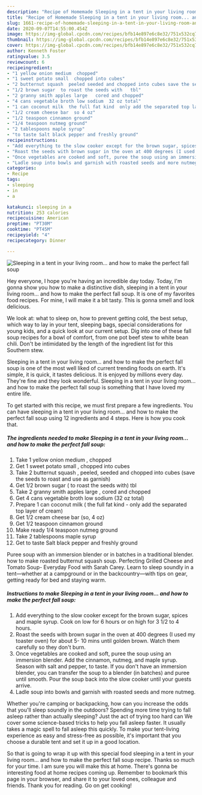 ```yaml
---
description: "Recipe of Homemade Sleeping in a tent in your living room... and how to make the perfect fall soup"
title: "Recipe of Homemade Sleeping in a tent in your living room... and how to make the perfect fall soup"
slug: 1661-recipe-of-homemade-sleeping-in-a-tent-in-your-living-room-and-how-to-make-the-perfect-fall-soup
date: 2020-09-07T14:55:00.454Z
image: https://img-global.cpcdn.com/recipes/bfb14e897e6c8e32/751x532cq70/sleeping-in-a-tent-in-your-living-room-and-how-to-make-the-perfect-fall-soup-recipe-main-photo.jpg
thumbnail: https://img-global.cpcdn.com/recipes/bfb14e897e6c8e32/751x532cq70/sleeping-in-a-tent-in-your-living-room-and-how-to-make-the-perfect-fall-soup-recipe-main-photo.jpg
cover: https://img-global.cpcdn.com/recipes/bfb14e897e6c8e32/751x532cq70/sleeping-in-a-tent-in-your-living-room-and-how-to-make-the-perfect-fall-soup-recipe-main-photo.jpg
author: Kenneth Foster
ratingvalue: 3.5
reviewcount: 6
recipeingredient:
- "1 yellow onion medium  chopped"
- "1 sweet potato small  chopped into cubes"
- "2 butternut squash  peeled seeded and chopped into cubes save the seeds to roast and use as garnish"
- "1/2 brown sugar  to roast the seeds with   tbl"
- "2 granny smith apples large   cored and chopped"
- "4 cans vegetable broth low sodium  32 oz total"
- "1 can coconut milk  the full fat kind  only add the separated top layer of cream"
- "1/2 cream cheese bar  so 4 oz"
- "1/2 teaspoon cinnamon ground"
- "1/4 teaspoon nutmeg ground"
- "2 tablespoons maple syrup"
- "to taste Salt black pepper and freshly ground"
recipeinstructions:
- "Add everything to the slow cooker except for the brown sugar, spices and maple syrup. Cook on low for 6 hours or on high for 3 1/2 to 4 hours."
- "Roast the seeds with brown sugar in the oven at 400 degrees (I used my toaster oven) for about 5- 10 mins until golden brown. Watch them carefully so they don&#39;t burn."
- "Once vegetables are cooked and soft, puree the soup using an immersion blender. Add the cinnamon, nutmeg, and maple syrup. Season with salt and pepper, to taste. If you don&#39;t have an immersion blender, you can transfer the soup to a blender (in batches) and puree until smooth. Pour the soup back into the slow cooker until your guests arrive."
- "Ladle soup into bowls and garnish with roasted seeds and more nutmeg."
categories:
- Recipe
tags:
- sleeping
- in
- a

katakunci: sleeping in a 
nutrition: 253 calories
recipecuisine: American
preptime: "PT30M"
cooktime: "PT45M"
recipeyield: "4"
recipecategory: Dinner

---
```



![Sleeping in a tent in your living room... and how to make the perfect fall soup](https://img-global.cpcdn.com/recipes/bfb14e897e6c8e32/751x532cq70/sleeping-in-a-tent-in-your-living-room-and-how-to-make-the-perfect-fall-soup-recipe-main-photo.jpg)

Hey everyone, I hope you're having an incredible day today. Today, I'm gonna show you how to make a distinctive dish, sleeping in a tent in your living room... and how to make the perfect fall soup. It is one of my favorites food recipes. For mine, I will make it a bit tasty. This is gonna smell and look delicious.

We look at: what to sleep on, how to prevent getting cold, the best setup, which way to lay in your tent, sleeping bags, special considerations for young kids, and a quick look at our current setup. Dig into one of these fall soup recipes for a bowl of comfort, from one pot beef stew to white bean chili. Don&#39;t be intimidated by the length of the ingredient list for this Southern stew.

Sleeping in a tent in your living room... and how to make the perfect fall soup is one of the most well liked of current trending foods on earth. It's simple, it is quick, it tastes delicious. It is enjoyed by millions every day. They're fine and they look wonderful. Sleeping in a tent in your living room... and how to make the perfect fall soup is something that I have loved my entire life.


To get started with this recipe, we must first prepare a few ingredients. You can have sleeping in a tent in your living room... and how to make the perfect fall soup using 12 ingredients and 4 steps. Here is how you cook that.

<!--inarticleads1-->

##### The ingredients needed to make Sleeping in a tent in your living room... and how to make the perfect fall soup:

1. Take 1 yellow onion medium , chopped
1. Get 1 sweet potato small , chopped into cubes
1. Take 2 butternut squash , peeled, seeded and chopped into cubes (save the seeds to roast and use as garnish)
1. Get 1/2 brown sugar ( to roast the seeds with)   tbl
1. Take 2 granny smith apples large  , cored and chopped
1. Get 4 cans vegetable broth low sodium  (32 oz total)
1. Prepare 1 can coconut milk ( the full fat kind - only add the separated top layer of cream)
1. Get 1/2 cream cheese bar  (so, 4 oz)
1. Get 1/2 teaspoon cinnamon ground
1. Make ready 1/4 teaspoon nutmeg ground
1. Take 2 tablespoons maple syrup
1. Get to taste Salt black pepper and freshly ground


Puree soup with an immersion blender or in batches in a traditional blender. how to make roasted butternut squash soup. Perfecting Grilled Cheese and Tomato Soup- Everyday Food with Sarah Carey. Learn to sleep soundly in a tent—whether at a campground or in the backcountry—with tips on gear, getting ready for bed and staying warm. 

<!--inarticleads2-->

##### Instructions to make Sleeping in a tent in your living room... and how to make the perfect fall soup:

1. Add everything to the slow cooker except for the brown sugar, spices and maple syrup. Cook on low for 6 hours or on high for 3 1/2 to 4 hours.
1. Roast the seeds with brown sugar in the oven at 400 degrees (I used my toaster oven) for about 5- 10 mins until golden brown. Watch them carefully so they don&#39;t burn.
1. Once vegetables are cooked and soft, puree the soup using an immersion blender. Add the cinnamon, nutmeg, and maple syrup. Season with salt and pepper, to taste. If you don&#39;t have an immersion blender, you can transfer the soup to a blender (in batches) and puree until smooth. Pour the soup back into the slow cooker until your guests arrive.
1. Ladle soup into bowls and garnish with roasted seeds and more nutmeg.


Whether you&#39;re camping or backpacking, how can you increase the odds that you&#39;ll sleep soundly in the outdoors? Spending more time trying to fall asleep rather than actually sleeping? Just the act of trying too hard can We cover some science-based tricks to help you fall asleep faster. It usually takes a magic spell to fall asleep this quickly. To make your tent-living experience as easy and stress-free as possible, it&#39;s important that you choose a durable tent and set it up in a good location. 

So that is going to wrap it up with this special food sleeping in a tent in your living room... and how to make the perfect fall soup recipe. Thanks so much for your time. I am sure you will make this at home. There's gonna be interesting food at home recipes coming up. Remember to bookmark this page in your browser, and share it to your loved ones, colleague and friends. Thank you for reading. Go on get cooking!
